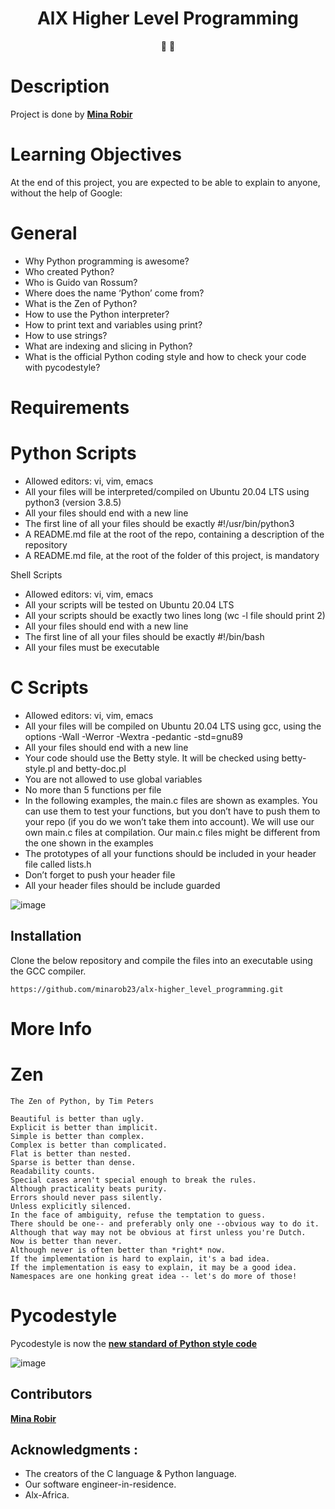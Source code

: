<h1 align="center">
  AlX Higher Level Programming
</h1>

<p align="center">
   📄 🚀
</p>

# Description
Project is done by  [**Mina Robir**](https://github.com/minarob23) 

# Learning Objectives
At the end of this project, you are expected to be able to explain to anyone, without the help of Google:

# General
* Why Python programming is awesome?
* Who created Python?
* Who is Guido van Rossum?
* Where does the name ‘Python’ come from?
* What is the Zen of Python?
* How to use the Python interpreter?
* How to print text and variables using print?
* How to use strings?
* What are indexing and slicing in Python?
* What is the official Python coding style and how to check your code with pycodestyle?
# Requirements
# Python Scripts
* Allowed editors: vi, vim, emacs
* All your files will be interpreted/compiled on Ubuntu 20.04 LTS using python3 (version 3.8.5)
* All your files should end with a new line
* The first line of all your files should be exactly #!/usr/bin/python3
* A README.md file at the root of the repo, containing a description of the repository
* A README.md file, at the root of the folder of this project, is mandatory

Shell Scripts
* Allowed editors: vi, vim, emacs
* All your scripts will be tested on Ubuntu 20.04 LTS
* All your scripts should be exactly two lines long (wc -l file should print 2)
* All your files should end with a new line
* The first line of all your files should be exactly #!/bin/bash
* All your files must be executable
# C Scripts
* Allowed editors: vi, vim, emacs
* All your files will be compiled on Ubuntu 20.04 LTS using gcc, using the options -Wall -Werror -Wextra -pedantic -std=gnu89
* All your files should end with a new line
* Your code should use the Betty style. It will be checked using betty-style.pl and betty-doc.pl
* You are not allowed to use global variables
* No more than 5 functions per file
* In the following examples, the main.c files are shown as examples. You can use them to test your functions, but you don’t have to push them to your repo (if you do we won’t take them into account). We will use our own main.c files at compilation. Our main.c files might be different from the one shown in the examples
* The prototypes of all your functions should be included in your header file called lists.h
* Don’t forget to push your header file
* All your header files should be include guarded

![image](https://github.com/minarob23/alx-higher_level_programming/assets/102999008/3ebbba3b-4a39-4a4e-80ea-ed10811db4cd)

 ## Installation
 
Clone the below repository and compile the files into an executable using the GCC compiler.
```
https://github.com/minarob23/alx-higher_level_programming.git
```
# More Info
# Zen
```
The Zen of Python, by Tim Peters

Beautiful is better than ugly.
Explicit is better than implicit.
Simple is better than complex.
Complex is better than complicated.
Flat is better than nested.
Sparse is better than dense.
Readability counts.
Special cases aren't special enough to break the rules.
Although practicality beats purity.
Errors should never pass silently.
Unless explicitly silenced.
In the face of ambiguity, refuse the temptation to guess.
There should be one-- and preferably only one --obvious way to do it.
Although that way may not be obvious at first unless you're Dutch.
Now is better than never.
Although never is often better than *right* now.
If the implementation is hard to explain, it's a bad idea.
If the implementation is easy to explain, it may be a good idea.
Namespaces are one honking great idea -- let's do more of those!
```
# Pycodestyle
Pycodestyle is now the [**new standard of Python style code**](https://github.com/PyCQA/pycodestyle/issues/466)

![image](https://github.com/minarob23/alx-higher_level_programming/assets/102999008/033f634b-b972-4cef-bcf0-3864f72f21d0)

## Contributors
[**Mina Robir**](https://github.com/minarob23)

## Acknowledgments :
- The creators of the C language & Python language.
- Our software engineer-in-residence.
- Alx-Africa.
